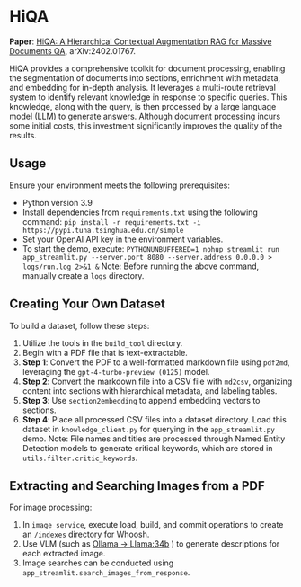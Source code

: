 # HiQA
**Paper**: [HiQA: A Hierarchical Contextual Augmentation RAG for Massive Documents QA](https://arxiv.org/abs/2402.01767), arXiv:2402.01767.

HiQA provides a comprehensive toolkit for document processing, enabling the segmentation of documents into sections, enrichment with metadata, and embedding for in-depth analysis. It leverages a multi-route retrieval system to identify relevant knowledge in response to specific queries. This knowledge, along with the query, is then processed by a large language model (LLM) to generate answers. Although document processing incurs some initial costs, this investment significantly improves the quality of the results.

## Usage
Ensure your environment meets the following prerequisites:
- Python version 3.9
- Install dependencies from `requirements.txt` using the following command: 
  ``` pip install -r requirements.txt -i https://pypi.tuna.tsinghua.edu.cn/simple ```
- Set your OpenAI API key in the environment variables.
- To start the demo, execute:
  ``` PYTHONUNBUFFERED=1 nohup streamlit run app_streamlit.py --server.port 8080 --server.address 0.0.0.0 > logs/run.log 2>&1 & ```
  Note: Before running the above command, manually create a `logs` directory.

## Creating Your Own Dataset
To build a dataset, follow these steps:
1. Utilize the tools in the `build_tool` directory.
2. Begin with a PDF file that is text-extractable.
3. **Step 1**: Convert the PDF to a well-formatted markdown file using `pdf2md`, leveraging the `gpt-4-turbo-preview (0125)` model.
4. **Step 2**: Convert the markdown file into a CSV file with `md2csv`, organizing content into sections with hierarchical metadata, and labeling tables.
5. **Step 3**: Use `section2embedding` to append embedding vectors to sections.
6. **Step 4**: Place all processed CSV files into a dataset directory. Load this dataset in `knowledge_client.py` for querying in the `app_streamlit.py` demo.
   Note: File names and titles are processed through Named Entity Detection models to generate critical keywords, which are stored in `utils.filter.critic_keywords`.

## Extracting and Searching Images from a PDF
For image processing:
1. In `image_service`, execute load, build, and commit operations to create an `/indexes` directory for Whoosh.
2. Use VLM (such as [Ollama -> Llama:34b](https://github.com/ollama/ollama/) ) to generate descriptions for each extracted image.
3. Image searches can be conducted using `app_streamlit.search_images_from_response`.
